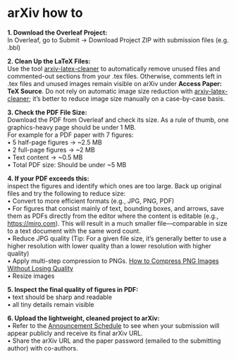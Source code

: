 # arXiv how to  
**1. Download the Overleaf Project:**  
   In Overleaf, go to Submit → Download Project ZIP with submission files (e.g. .bbl)  

**2.	Clean Up the LaTeX Files:**  
   Use the tool [arxiv-latex-cleaner](https://github.com/google-research/arxiv-latex-cleaner) to automatically remove unused files and commented-out sections from your .tex files. Otherwise, comments left in .tex files and unused images remain visible on arXiv under **Access Paper: TeX Source**. Do not rely on automatic image size reduction with [arxiv-latex-cleaner](https://github.com/google-research/arxiv-latex-cleaner); it’s better to reduce image size manually on a case-by-case basis.  

**3.	Check the PDF File Size:**  
Download the PDF from Overleaf and check its size. As a rule of thumb, one graphics-heavy page should be under 1 MB.  
For example for a PDF paper with 7 figures:  
	•	5 half-page figures → ~2.5 MB  
	•	2 full-page figures → ~2 MB  
	•	Text content → ~0.5 MB  
	•	Total PDF size: Should be under ~5 MB  

**4. If your PDF exceeds this:**  
inspect the figures and identify which ones are too large. Back up original files and try the following to reduce size:  
	•	Convert to more efficient formats (e.g., JPG, PNG, PDF)  
	•	For figures that consist mainly of text, bounding boxes, and arrows, save them as PDFs directly from the editor where the content is editable (e.g., https://miro.com). This will result in a much smaller file—comparable in size to a text document with the same word count.  
	•	Reduce JPG quality (Tip: For a given file size, it’s generally better to use a higher resolution with lower quality than a lower resolution with higher quality)  
	•	Apply multi-step compression to PNGs. [How to Compress PNG Images Without Losing Quality](https://shortpixel.com/blog/compress-png-images-without-losing-quality)  
 	•	Resize images  

**5. Inspect the final quality of figures in PDF:**  
   •	text should be sharp and readable  
   •	all tiny details remain visible  

**6. Upload the lightweight, cleaned project to arXiv:**  
•	Refer to the [Announcement Schedule](https://info.arxiv.org/help/availability.html) to see when your submission will appear publicly and receive its final arXiv URL.  
•	Share the arXiv URL and the paper password (emailed to the submitting author) with co-authors.  
